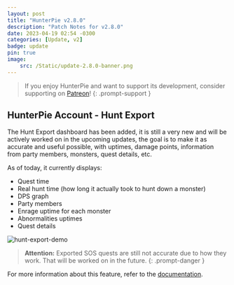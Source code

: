 ```yaml
---
layout: post
title: "HunterPie v2.8.0"
description: "Patch Notes for v2.8.0"
date: 2023-04-19 02:54 -0300
categories: [Update, v2]
badge: update
pin: true
image: 
    src: /Static/update-2.8.0-banner.png
---
```


> If you enjoy HunterPie and want to support its development, consider supporting on [Patreon](https://www.patreon.com/HunterPie)!
{: .prompt-support }

## <ion-icon name="unlink-sharp"></ion-icon> HunterPie Account - Hunt Export

The Hunt Export dashboard has been added, it is still a very new and will be actively worked on in the upcoming updates, the goal is to make it as accurate and useful possible, with uptimes, damage points, information from party members, monsters, quest details, etc.

As of today, it currently displays:

- Quest time
- Real hunt time (how long it actually took to hunt down a monster)
- DPS graph
- Party members
- Enrage uptime for each monster
- Abnormalities uptimes
- Quest details

![hunt-export-demo](/Static/hunt-export-demo.png)

> **Attention:** Exported SOS quests are still not accurate due to how they work. That will be worked on in the future.
{: .prompt-danger }

For more information about this feature, refer to the [documentation](/posts/hunt-export).